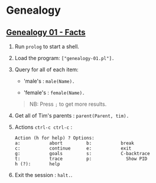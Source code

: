 # Genealogy

## [Genealogy 01 - Facts](http://pages.cs.wisc.edu/~fischer/cs538.s00/prolog/A2FACTS.HTM)

1. Run `prolog` to start a shell.

2. Load the program: `["genealogy-01.pl"].`

3. Query for all of each item:

    * 'male's : `male(Name).`

    * 'female's : `female(Name).`
    
    > NB: Press `;` to get more results.

4. Get all of Tim's parents : `parent(Parent, tim).` 

5. Actions `ctrl-c ctrl-c` :

    ```
    Action (h for help) ? Options:
    a:           abort         b:           break
    c:           continue      e:           exit
    g:           goals         s:           C-backtrace
    t:           trace         p:             Show PID
    h (?):       help
    ```

6. Exit the session : `halt.`.
